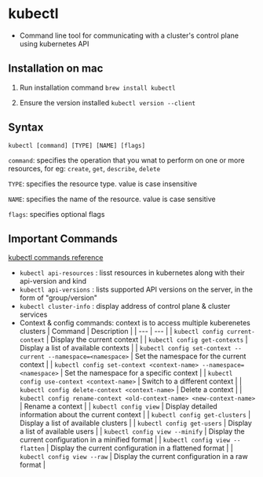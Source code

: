 # kubectl

- Command line tool for communicating with a cluster's control plane using kubernetes API

## Installation on mac

1. Run installation command
`brew install kubectl`

2. Ensure the version installed
`kubectl version --client`

## Syntax

`kubectl [command] [TYPE] [NAME] [flags]`

`command`: specifies the operation that you wnat to perform on one or more resources, for eg: `create`, `get`, `describe`, `delete`

`TYPE`: specifies the resource type. value is case insensitive

`NAME`: specifies the name of the resource. value is case sensitive

`flags`: specifies optional flags

## Important Commands

[kubectl commands reference](https://kubernetes.io/docs/reference/generated/kubectl/kubectl-commands)

- `kubectl api-resources` : lisst resources in kubernetes along with their api-version and kind
- `kubectl api-versions` : lists supported API versions on the server, in the form of "group/version"
- `kubectl cluster-info` : display address of control plane & cluster services
- Context & config commands: context is to access multiple kuberenetes clusters
    | Command | Description |
    | --- | --- |
    | `kubectl config current-context` | Display the current context |
    | `kubectl config get-contexts` | Display a list of available contexts |
    | `kubectl config set-context --current --namespace=<namespace>` | Set the namespace for the current context |
    | `kubectl config set-context <context-name> --namespace=<namespace>` | Set the namespace for a specific context |
    | `kubectl config use-context <context-name>` | Switch to a different context |
    | `kubectl config delete-context <context-name>` | Delete a context |
    | `kubectl config rename-context <old-context-name> <new-context-name>` | Rename a context |
    | `kubectl config view` | Display detailed information about the current context |
    | `kubectl config get-clusters` | Display a list of available clusters |
    | `kubectl config get-users` | Display a list of available users |
    | `kubectl config view --minify` | Display the current configuration in a minified format |
    | `kubectl config view --flatten` | Display the current configuration in a flattened format |
    | `kubectl config view --raw` | Display the current configuration in a raw format |
